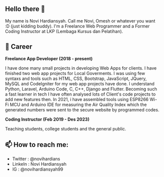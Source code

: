 ## Hello there 👋 
My name is Novi Hardiansyah. Call me Novi, Omesh or whatever you want :D (just kidding buddy). I'm a Freelance Web Programmer and a Former Coding Instructor at LKP (Lembaga Kursus dan Pelatihan).

## 💼 Career
**Freelance App Developer (2018 - present)**

I have done many small projects in developing Web Apps for clients. I have finished two web app projects for Local Goverments. I was using few syntaxs and tools such as HTML, CSS, Bootstrap, JavaScript, JQuery, MySQL and CodeIgniter for my web app projects have done. I understand Python, Laravel, Arduino Code, C, C++, Django and Flutter. Becoming such a fast learner in tech I have often analysed lots of Client's code projects to add new features then. 
In 2021, i have assembled tools using ESP8266 Wi-Fi MCU and Arduino IDE for measuring the Air Quality Index which the generated numbers were sent to the secure website by programmed codes.


**Coding Instructor (Feb 2019 - Des 2023)**

Teaching students, college students and the general public.

## 📫 How to reach me:
* Twitter : @novihardians
* LinkeIn : Novi Hardiansyah
* IG : @novihardiansyah99
<!--
**novihardians/novihardians** is a ✨ _special_ ✨ repository because its `README.md` (this file) appears on your GitHub profile.

Here are some ideas to get you started:

- 🔭 I’m currently working on ...
- 🌱 I’m currently learning ...
- 👯 I’m looking to collaborate on ...
- 🤔 I’m looking for help with ...
- 💬 Ask me about ...
- 📫 How to reach me: ...
- 😄 Pronouns: ...
- ⚡ Fun fact: ...
-->
